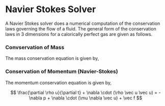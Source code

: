 # Navier Stokes Solver

A Navier Stokes solver does a numerical computation of the conservation laws governing the flow of a fluid. The general form of the conservation laws in 3 dimensions for a calorically perfect gas are given as follows.

### Convservation of Mass
The mass conservation equation is given by,


### Conservation of Momentum (Navier-Stokes)
The momentum conservation equation is given by,

$$ \frac{\partial \rho u}{\partial t} + \nabla \cdot (\rho \vec u \vec u) = -\nabla p + \nabla \cdot (\mu \nabla \vec u) + \vec f $$
